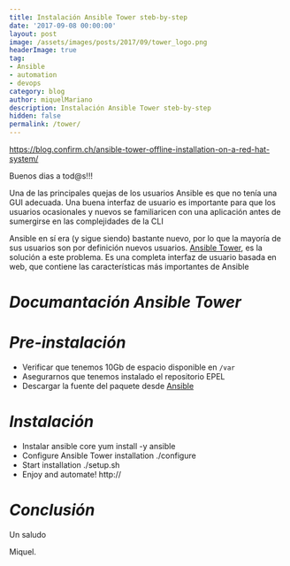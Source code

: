 ```yaml
---
title: Instalación Ansible Tower steb-by-step
date: '2017-09-08 00:00:00'
layout: post
image: /assets/images/posts/2017/09/tower_logo.png
headerImage: true
tag:
- Ansible
- automation
- devops
category: blog
author: miquelMariano
description: Instalación Ansible Tower steb-by-step
hidden: false
permalink: /tower/
---
```


https://blog.confirm.ch/ansible-tower-offline-installation-on-a-red-hat-system/


Buenos dias a tod@s!!!

Una de las principales quejas de los usuarios Ansible es que no tenía una GUI adecuada. Una buena interfaz de usuario es importante para que los usuarios ocasionales y nuevos se familiaricen con una aplicación antes de sumergirse en las complejidades de la CLI

Ansible en sí era (y sigue siendo) bastante nuevo, por lo que la mayoría de sus usuarios son por definición nuevos usuarios. [Ansible Tower](https://www.ansible.com/tower), es la solución a este problema. Es una completa interfaz de usuario basada en web, que contiene las características más importantes de Ansible

# *Documantación Ansible Tower*

# *Pre-instalación*

+ Verificar que tenemos 10Gb de espacio disponible en `/var`
+ Asegurarnos que tenemos instalado el repositorio EPEL
+ Descargar la fuente del paquete desde [Ansible](https://releases.ansible.com/ansible-tower/setup-bundle/)

# *Instalación*

+ Instalar ansible core
yum install -y ansible
+ Configure Ansible Tower installation
./configure
+ Start installation
./setup.sh
+ Enjoy and automate!
http://<hostname>

# *Conclusión*



Un saludo

Miquel.